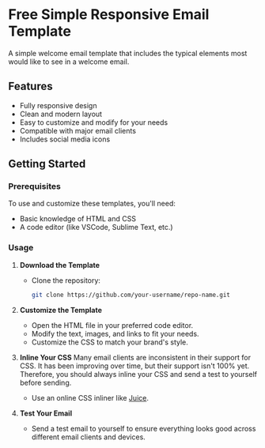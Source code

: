# Free Simple Responsive Email Template

A simple welcome email template that includes the typical elements most would like to see in a welcome email.

## Features
- Fully responsive design
- Clean and modern layout
- Easy to customize and modify for your needs
- Compatible with major email clients
- Includes social media icons

## Getting Started

### Prerequisites
To use and customize these templates, you'll need:
- Basic knowledge of HTML and CSS
- A code editor (like VSCode, Sublime Text, etc.)

### Usage
1. **Download the Template**
   - Clone the repository:
     ```bash
     git clone https://github.com/your-username/repo-name.git
     ```

2. **Customize the Template**
   - Open the HTML file in your preferred code editor.
   - Modify the text, images, and links to fit your needs.
   - Customize the CSS to match your brand's style.

3. **Inline Your CSS**
   Many email clients are inconsistent in their support for CSS. It has been improving over time, but their support isn't 100% yet. Therefore, you should always inline your CSS and send a test to yourself before sending.
   - Use an online CSS inliner like [Juice](https://automattic.github.io/juice/).

4. **Test Your Email**
   - Send a test email to yourself to ensure everything looks good across different email clients and devices.

